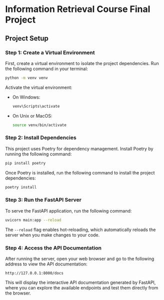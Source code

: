 # Information Retrieval Course Final Project

## Project Setup

### Step 1: Create a Virtual Environment
First, create a virtual environment to isolate the project dependencies. Run the following command in your terminal:

```bash
python -m venv venv
```

Activate the virtual environment:
- On Windows:
  ```bash
  venv\Scripts\activate
  ```
- On Unix or MacOS:
  ```bash
  source venv/bin/activate
  ```

### Step 2: Install Dependencies
This project uses Poetry for dependency management. Install Poetry by running the following command:

```bash
pip install poetry
```

Once Poetry is installed, run the following command to install the project dependencies:

```bash
poetry install
```

### Step 3: Run the FastAPI Server
To serve the FastAPI application, run the following command:

```bash
uvicorn main:app --reload
```

The `--reload` flag enables hot-reloading, which automatically reloads the server when you make changes to your code.

### Step 4: Access the API Documentation
After running the server, open your web browser and go to the following address to view the API documentation:

```
http://127.0.0.1:8000/docs
```

This will display the interactive API documentation generated by FastAPI, where you can explore the available endpoints and test them directly from the browser.

